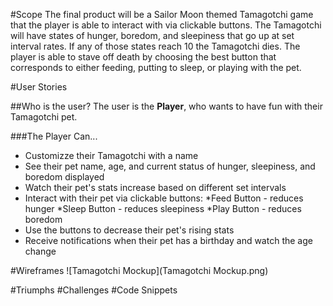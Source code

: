 #Scope
The final product will be a Sailor Moon themed Tamagotchi game that the player is able to interact with via clickable buttons. The Tamagotchi will have states of hunger, boredom, and sleepiness that go up at set interval rates. If any of those states reach 10 the Tamagotchi dies. The player is able to stave off death by choosing the best button that corresponds to either feeding, putting to sleep, or playing with the pet.

#User Stories

##Who is the user?
The user is the **Player**, who wants to have fun with their Tamagotchi pet.

###The Player Can...
* Customizze their Tamagotchi with a name
* See their pet name, age, and current status of hunger, sleepiness, and boredom displayed
* Watch their pet's stats increase based on different set intervals
* Interact with their pet via clickable buttons:
    *Feed Button - reduces hunger
    *Sleep Button - reduces sleepiness
    *Play Button - reduces boredom
* Use the buttons to decrease their pet's rising stats
* Receive notifications when their pet has a birthday and watch the age change


#Wireframes
![Tamagotchi Mockup](Tamagotchi Mockup.png)

#Triumphs
#Challenges
#Code Snippets